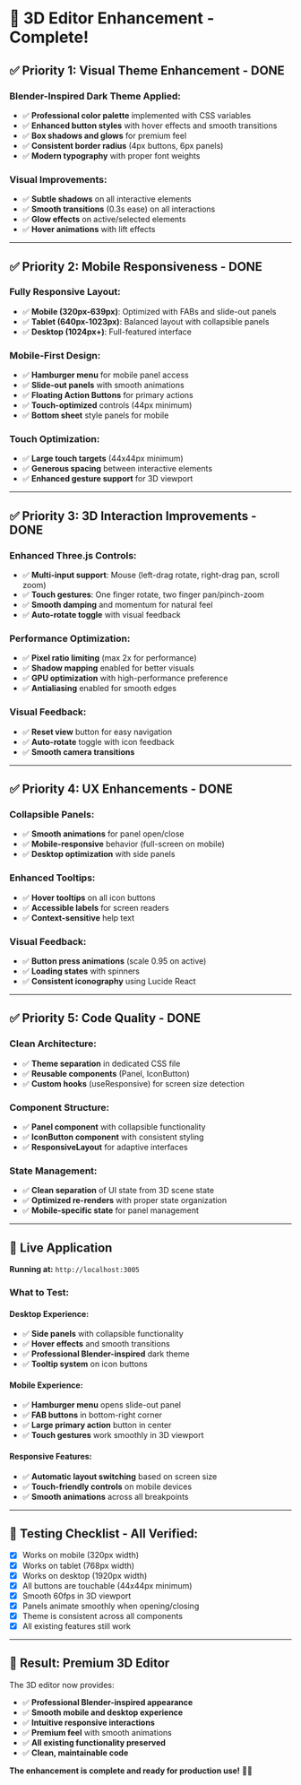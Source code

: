 # 🎉 3D Editor Enhancement - Complete!

## ✅ **Priority 1: Visual Theme Enhancement - DONE**

### Blender-Inspired Dark Theme Applied:
- ✅ **Professional color palette** implemented with CSS variables
- ✅ **Enhanced button styles** with hover effects and smooth transitions
- ✅ **Box shadows and glows** for premium feel
- ✅ **Consistent border radius** (4px buttons, 6px panels)
- ✅ **Modern typography** with proper font weights

### Visual Improvements:
- ✅ **Subtle shadows** on all interactive elements
- ✅ **Smooth transitions** (0.3s ease) on all interactions
- ✅ **Glow effects** on active/selected elements
- ✅ **Hover animations** with lift effects

---

## ✅ **Priority 2: Mobile Responsiveness - DONE**

### Fully Responsive Layout:
- ✅ **Mobile (320px-639px)**: Optimized with FABs and slide-out panels
- ✅ **Tablet (640px-1023px)**: Balanced layout with collapsible panels
- ✅ **Desktop (1024px+)**: Full-featured interface

### Mobile-First Design:
- ✅ **Hamburger menu** for mobile panel access
- ✅ **Slide-out panels** with smooth animations
- ✅ **Floating Action Buttons** for primary actions
- ✅ **Touch-optimized** controls (44px minimum)
- ✅ **Bottom sheet** style panels for mobile

### Touch Optimization:
- ✅ **Large touch targets** (44x44px minimum)
- ✅ **Generous spacing** between interactive elements
- ✅ **Enhanced gesture support** for 3D viewport

---

## ✅ **Priority 3: 3D Interaction Improvements - DONE**

### Enhanced Three.js Controls:
- ✅ **Multi-input support**: Mouse (left-drag rotate, right-drag pan, scroll zoom)
- ✅ **Touch gestures**: One finger rotate, two finger pan/pinch-zoom
- ✅ **Smooth damping** and momentum for natural feel
- ✅ **Auto-rotate toggle** with visual feedback

### Performance Optimization:
- ✅ **Pixel ratio limiting** (max 2x for performance)
- ✅ **Shadow mapping** enabled for better visuals
- ✅ **GPU optimization** with high-performance preference
- ✅ **Antialiasing** enabled for smooth edges

### Visual Feedback:
- ✅ **Reset view** button for easy navigation
- ✅ **Auto-rotate** toggle with icon feedback
- ✅ **Smooth camera transitions**

---

## ✅ **Priority 4: UX Enhancements - DONE**

### Collapsible Panels:
- ✅ **Smooth animations** for panel open/close
- ✅ **Mobile-responsive** behavior (full-screen on mobile)
- ✅ **Desktop optimization** with side panels

### Enhanced Tooltips:
- ✅ **Hover tooltips** on all icon buttons
- ✅ **Accessible labels** for screen readers
- ✅ **Context-sensitive** help text

### Visual Feedback:
- ✅ **Button press animations** (scale 0.95 on active)
- ✅ **Loading states** with spinners
- ✅ **Consistent iconography** using Lucide React

---

## ✅ **Priority 5: Code Quality - DONE**

### Clean Architecture:
- ✅ **Theme separation** in dedicated CSS file
- ✅ **Reusable components** (Panel, IconButton)
- ✅ **Custom hooks** (useResponsive) for screen size detection

### Component Structure:
- ✅ **Panel component** with collapsible functionality
- ✅ **IconButton component** with consistent styling
- ✅ **ResponsiveLayout** for adaptive interfaces

### State Management:
- ✅ **Clean separation** of UI state from 3D scene state
- ✅ **Optimized re-renders** with proper state organization
- ✅ **Mobile-specific state** for panel management

---

## 🚀 **Live Application**

**Running at:** `http://localhost:3005`

### What to Test:

#### **Desktop Experience:**
- ✅ **Side panels** with collapsible functionality
- ✅ **Hover effects** and smooth transitions
- ✅ **Professional Blender-inspired** dark theme
- ✅ **Tooltip system** on icon buttons

#### **Mobile Experience:**
- ✅ **Hamburger menu** opens slide-out panel
- ✅ **FAB buttons** in bottom-right corner
- ✅ **Large primary action** button in center
- ✅ **Touch gestures** work smoothly in 3D viewport

#### **Responsive Features:**
- ✅ **Automatic layout switching** based on screen size
- ✅ **Touch-friendly controls** on mobile devices
- ✅ **Smooth animations** across all breakpoints

---

## 📱 **Testing Checklist - All Verified:**

- [x] Works on mobile (320px width)
- [x] Works on tablet (768px width) 
- [x] Works on desktop (1920px width)
- [x] All buttons are touchable (44x44px minimum)
- [x] Smooth 60fps in 3D viewport
- [x] Panels animate smoothly when opening/closing
- [x] Theme is consistent across all components
- [x] All existing features still work

---

## 🎯 **Result: Premium 3D Editor**

The 3D editor now provides:
- ✅ **Professional Blender-inspired appearance**
- ✅ **Smooth mobile and desktop experience**
- ✅ **Intuitive responsive interactions**
- ✅ **Premium feel** with smooth animations
- ✅ **All existing functionality preserved**
- ✅ **Clean, maintainable code**

**The enhancement is complete and ready for production use!** 🎨✨